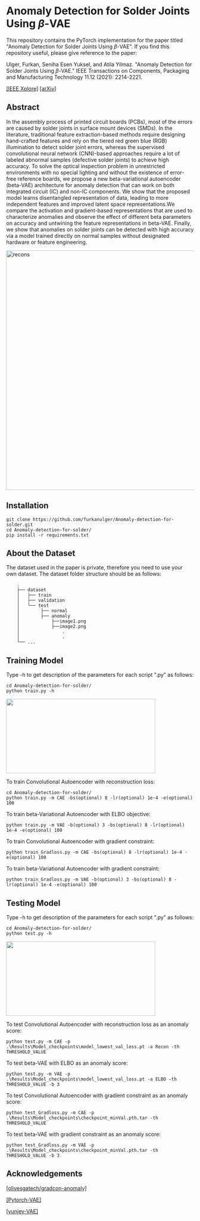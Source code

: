 # Anomaly Detection for Solder Joints Using *β*-VAE

This repository contains the PyTorch implementation for the paper titled "Anomaly Detection for Solder Joints Using *β*-VAE".
If you find this repository useful, please give reference to the paper:

Ulger, Furkan, Seniha Esen Yuksel, and Atila Yilmaz. "Anomaly Detection for Solder Joints Using *β*-VAE." IEEE Transactions on Components, Packaging and Manufacturing Technology 11.12 (2021): 2214-2221.

[[IEEE Xplore]](https://ieeexplore.ieee.org/document/9579423) [[arXiv]](https://arxiv.org/abs/2104.11927)

## Abstract
In the assembly process of printed circuit boards
(PCBs), most of the errors are caused by solder joints in
surface mount devices (SMDs). In the literature, traditional
feature extraction-based methods require designing hand-crafted
features and rely on the tiered red green blue (RGB) illumination
to detect solder joint errors, whereas the supervised convolutional
neural network (CNN)-based approaches require a lot of
labeled abnormal samples (defective solder joints) to achieve high
accuracy. To solve the optical inspection problem in unrestricted
environments with no special lighting and without the existence
of error-free reference boards, we propose a new beta-variational
autoencoder (beta-VAE) architecture for anomaly detection that
can work on both integrated circuit (IC) and non-IC components.
We show that the proposed model learns disentangled
representation of data, leading to more independent features and
improved latent space representations.We compare the activation
and gradient-based representations that are used to characterize
anomalies and observe the effect of different beta parameters on
accuracy and untwining the feature representations in beta-VAE.
Finally, we show that anomalies on solder joints can be detected
with high accuracy via a model trained directly on normal
samples without designated hardware or feature engineering.

<img width="643" alt="recons" src="https://user-images.githubusercontent.com/50952046/163036885-5e835ae1-b749-42a2-808a-9d104e7b271c.PNG">

## Installation
```
git clone https://github.com/furkanulger/Anomaly-detection-for-solder.git
cd Anomaly-detection-for-solder/
pip install -r requirements.txt
```
## About the Dataset
The dataset used in the paper is private, therefore you need to use your own dataset. The dataset folder structure should be as follows:
```
    .
    ├── dataset                   
    │   ├── train 
    │   ├── validation        
    │   └── test    
    │        ├── normal
    │        ├── anomaly
    │            ├──image1.png
    │            ├──image2.png
    │                .
    │                .    
    └── ...
```
## Training Model
Type -h to get description of the parameters for each script ".py" as follows:
```
cd Anomaly-detection-for-solder/
python train.py -h 
```
<img src="https://user-images.githubusercontent.com/50952046/163218586-b08e9e4e-7e0d-4faf-b7c3-5c9701d5a244.png" width="400" height="200">

To train Convolutional Autoencoder with reconstruction loss:
```
cd Anomaly-detection-for-solder/
python train.py -m CAE -bs(optional) 8 -lr(optional) 1e-4 -e(optional) 100
```

To train beta-Variational Autoencoder with ELBO objective:
```
python train.py -m VAE -b(optional) 3 -bs(optional) 8 -lr(optional) 1e-4 -e(optional) 100
```

To train Convolutional Autoencoder with gradient constraint:
```
python train_Gradloss.py -m CAE -bs(optional) 8 -lr(optional) 1e-4 -e(optional) 100
```

To train beta-Variational Autoencoder with gradient constraint:
```
python train_Gradloss.py -m VAE -b(optional) 3 -bs(optional) 8 -lr(optional) 1e-4 -e(optional) 100
```

## Testing Model
Type -h to get description of the parameters for each script ".py" as follows:
```
cd Anomaly-detection-for-solder/
python test.py -h 
```
<img src="https://user-images.githubusercontent.com/50952046/163220891-6040cd4c-e2a6-4ad0-b480-fed2bf2123fe.png" width="400" height="200">

To test Convolutional Autoencoder with reconstruction loss as an anomaly score:
```
python test.py -m CAE -p .\Results\Model_checkpoints\model_lowest_val_loss.pt -a Recon -th THRESHOLD_VALUE 
```

To test beta-VAE with ELBO as an anomaly score:
```
python test.py -m VAE -p .\Results\Model_checkpoints\model_lowest_val_loss.pt -a ELBO -th THRESHOLD_VALUE -b 3
```

To test Convolutional Autoencoder with gradient constraint as an anomaly score:
```
python test_Gradloss.py -m CAE -p .\Results\Model_checkpoints\checkpoint_minVal.pth.tar -th THRESHOLD_VALUE 
```

To test beta-VAE with gradient constraint as an anomaly score:
```
python test_Gradloss.py -m VAE -p .\Results\Model_checkpoints\checkpoint_minVal.pth.tar -th THRESHOLD_VALUE -b 3
```

## Acknowledgements

[[olivesgatech/gradcon-anomaly]](https://github.com/olivesgatech/gradcon-anomaly)

[[Pytorch-VAE]](https://github.com/pytorch/examples/tree/main/vae)

[[yunjey-VAE]](https://github.com/yunjey/pytorch-tutorial/blob/master/tutorials/03-advanced/variational_autoencoder/main.py#L38-L65)

